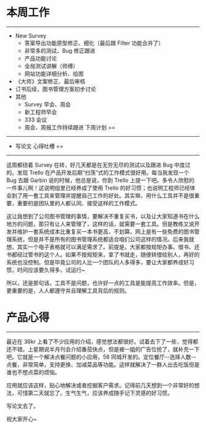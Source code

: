 本周工作
==
-------
- New Survey
  - 答案导出功能原型修正、细化（最后跟 Filter 功能合并了）
  - 非常多的测试、Bug 修正跟进
  - 产品功能讨论
  - 全局测试讲解（师傅）
  - 网站功能详细分析、绘图
- 《大师》文案修正、最后审核
- 订书后续，图书管理方案初步讨论
- 其他
  - Survey 早会、周会
  - 新工程师早会
  - 333 会议
  - 周会、周报工作持续跟进
下周计划
==
-----
- 写论文
心得吐槽
==
-----
这周都绕着 Survey 在转，好几天都是在无穷无尽的测试以及跟进 Bug 中度过的。发现 Trello 在产品开发后期“扫荡”式的工作模式很好用。每当我发现一个 Bug 去跟 Garbin 说的时候，他总是说，你到 Trello 上提一下吧。多令人欣慰的一件事儿啊！这说明组里已经养成了使用 Trello 的好习惯；也说明工程师已经体会到了用一套工具来管理并提醒自己工作的好处。其实嘛，用什么工具并不是很重要，重要的是团队里的人都认同、接受这样的工作模式。

这让我想到了公司图书管理的事情，要解决不重复买书，以及让大家知道书在什么地方的问题，那只有让人来管理了，这样的话，就需要一套工具。但是教练又说开发并维护一套系统成本比重复买一本书更高，不划算。网上是有一些免费的图书管理系统，但是并不是所有的图书管理系统都适合咱们公司这样的情况。后来我就想，其实一个电子表格就可以满足需求了。前提是，大家都按规矩办事。借书、还书都经过管书的这个人。如果不按规矩来，拿了书就走，随便转借给别人，再好的系统也没控制。但是毕竟公司的人比一个团队的人多得多，要让大家都养成好习惯，时间应该要久得多，试运行~

所以，还是那句话，工具不是问题，也许好一点的工具是能提高工作效率。但是，更重要的是，人人都遵守并且理解工具背后的规则。

产品心得
==
-------
最近在 36kr 上看了不少应用的介绍，感觉想法都很好。试着去下了一些，觉得都还不错。上星期说半月刊会介绍番茄快点，但是被一姐的广告位抢了，就补充一下吧。它就是一个解决点餐问题的小应用，58 同城开发的。定位餐厅--选择人数--点餐，非常简单，支持更换、加减菜品等功能。这样就解决了一群人出去吃饭但是谁也不想点菜的烦恼。

应用就应该这样，贴心地解决或者挖掘客户需求。记得前几天想到一个非常好的想法，可惜第二天就忘了。生气生气，应该养成随手记下灵感的好习惯。

写论文去了。

祝大家开心~
